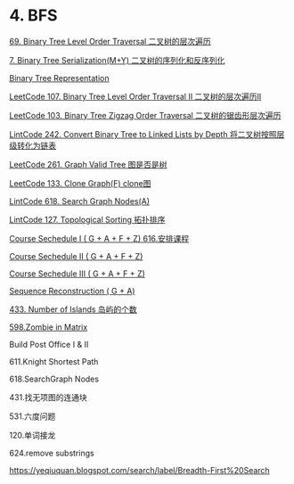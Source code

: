 # 4. BFS

[69. Binary Tree Level Order Traversal 二叉树的层次遍历](https://github.com/xliu117/Leetcode/tree/master/step-by-step%20training/4.%20BFS/Leetcode%20102.%20Binary%20Tree%20Level%20Order%20Traversal)

[7. Binary Tree Serialization(M+Y) 二叉树的序列化和反序列化](https://github.com/xliu117/Leetcode/tree/master/step-by-step%20training/4.%20BFS/Leetcode%20297.%20Serialize%20and%20Deserialize%20Binary%20Tree)

[Binary Tree Representation](https://github.com/xliu117/Leetcode/tree/master/step-by-step%20training/4.%20BFS/Binary%20Tree%20Representation)

[LeetCode 107. Binary Tree Level Order Traversal II 二叉树的层次遍历II](https://github.com/xliu117/Leetcode/tree/master/step-by-step%20training/4.%20BFS/LeetCode%20107.%20Binary%20Tree%20Level%20Order%20Traversal%20II)

[LeetCode 103. Binary Tree Zigzag Order Traversal 二叉树的锯齿形层次遍历](https://github.com/xliu117/Leetcode/tree/master/step-by-step%20training/4.%20BFS/LeetCode%20103.%20Binary%20Tree%20Zigzag%20Level%20Order%20Traversal)

[LintCode 242. Convert Binary Tree to Linked Lists by Depth 将二叉树按照层级转化为链表](https://github.com/xliu117/Leetcode/blob/master/step-by-step%20training/4.%20BFS/LintCode%20242.%20Convert%20Binary%20Tree%20to%20Linked%20List%20by%20Depth/solution.java)

[LeetCode 261. Graph Valid Tree 图是否是树](https://github.com/xliu117/Leetcode/tree/master/step-by-step%20training/4.%20BFS/LeetCode%20261.%20Graph%20Valid%20Tree)

[LeetCode 133. Clone Graph(F) clone图](https://github.com/xliu117/Leetcode/tree/master/step-by-step%20training/4.%20BFS/LeetCode%20133.%20Clone%20Graph)

[LintCode 618. Search Graph Nodes(A)](https://github.com/xliu117/Leetcode/tree/master/step-by-step%20training/4.%20BFS/LintCode%20%20618%20Search%20Graph%20Nodes)

[LintCode 127. Topological Sorting 拓扑排序](https://github.com/xliu117/Leetcode/tree/master/step-by-step%20training/4.%20BFS/LintCode%20127.%20Topological%20Sorting)

[Course Sechedule I  ( G + A + F + Z) 616.安排课程](https://github.com/xliu117/Leetcode/tree/master/step-by-step%20training/4.%20BFS/LeetCode%20207.%20Course%20Schedule)

[Course Sechedule II ( G + A + F + Z)](https://github.com/xliu117/Leetcode/tree/master/step-by-step%20training/4.%20BFS/LeetCode%20210.%20Course%20Schedule%20II)


[Course Sechedule III ( G + A + F + Z)](https://github.com/xliu117/Leetcode/tree/master/step-by-step%20training/4.%20BFS/LeetCode%20630.%20Course%20Schedule%20III)

[Sequence Reconstruction ( G + A)](https://github.com/xliu117/Leetcode/tree/master/step-by-step%20training/4.%20BFS/LeetCode%20444.%20Sequence%20Reconstruction)



[433. Number of Islands 岛屿的个数](https://github.com/xliu117/Leetcode/tree/master/step-by-step%20training/4.%20BFS/LeetCode%20200.%20Number%20of%20Islands)




[598.Zombie in Matrix](https://github.com/xliu117/Leetcode/tree/master/step-by-step%20training/4.%20BFS/LintCode%20598.%20Zombie%20in%20Matrix)


Build Post Office I & II

611.Knight Shortest Path









618.SearchGraph Nodes

431.找无项图的连通块

531.六度问题

120.单词接龙

624.remove substrings

https://yeqiuquan.blogspot.com/search/label/Breadth-First%20Search
